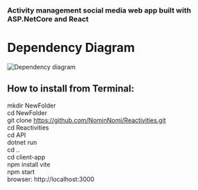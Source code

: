 ### Activity management social media web app built with ASP.NetCore and React

# Dependency Diagram

![Dependency diagram](https://github.com/NominNomi/Reactivities/assets/88373898/da961870-f9ba-4b8b-a95d-cbb71d01d26f)





## How to install from Terminal:

mkdir NewFolder  
cd NewFolder  
git clone https://github.com/NominNomi/Reactivities.git  
cd Reactivities  
cd API  
dotnet run  
cd ..  
cd client-app  
npm install vite  
npm start  
browser: http://localhost:3000  







